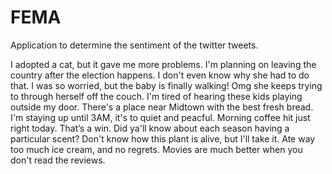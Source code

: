 # FEMA
Application to determine the sentiment of the twitter tweets.

I adopted a cat, but it gave me more problems.
I'm planning on leaving the country after the election happens.
I don't even know why she had to do that.
I was so worried, but the baby is finally walking!
Omg she keeps trying to through herself off the couch.
I'm tired of hearing these kids playing outside my door.
There's a place near Midtown with the best fresh bread.
I'm staying up until 3AM, it's to quiet and peacful.
Morning coffee hit just right today. That’s a win. 
Did ya'll know about each season having a particular scent?
Don't know how this plant is alive, but I'll take it.
Ate way too much ice cream, and no regrets. 
Movies are much better when you don't read the reviews.